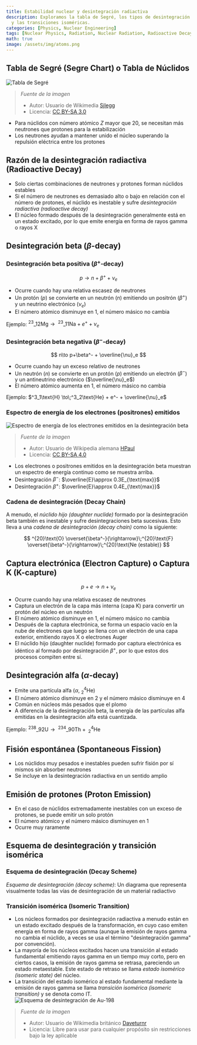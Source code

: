 ```yaml
---
title: Estabilidad nuclear y desintegración radiactiva
description: Exploramos la tabla de Segré, los tipos de desintegración radiactiva
  y las transiciones isoméricas.
categories: [Physics, Nuclear Engineering]
tags: [Nuclear Physics, Radiation, Nuclear Radiation, Radioactive Decay]
math: true
image: /assets/img/atoms.png
---
```

## Tabla de Segré (Segre Chart) o Tabla de Núclidos
![Tabla de Segré](https://upload.wikimedia.org/wikipedia/commons/c/c4/Table_isotopes_en.svg)
> *Fuente de la imagen*
> - Autor: Usuario de Wikimedia [Sjlegg](https://commons.wikimedia.org/wiki/User:Sjlegg)
> - Licencia: [CC BY-SA 3.0](https://creativecommons.org/licenses/by-sa/3.0/deed.en)

- Para núclidos con número atómico $Z$ mayor que 20, se necesitan más neutrones que protones para la estabilización
- Los neutrones ayudan a mantener unido el núcleo superando la repulsión eléctrica entre los protones

## Razón de la desintegración radiactiva (Radioactive Decay)
- Solo ciertas combinaciones de neutrones y protones forman núclidos estables
- Si el número de neutrones es demasiado alto o bajo en relación con el número de protones, el núclido es inestable y sufre *desintegración radiactiva (radioactive decay)*
- El núcleo formado después de la desintegración generalmente está en un estado excitado, por lo que emite energía en forma de rayos gamma o rayos X

## Desintegración beta ($\beta$-decay)
### Desintegración beta positiva ($\beta^+$-decay)

 $$p \to n+\beta^+ +\nu_e$$
 
- Ocurre cuando hay una relativa escasez de neutrones
- Un protón ($p$) se convierte en un neutrón ($n$) emitiendo un positrón ($\beta^+$) y un neutrino electrónico ($\nu_e$)
- El número atómico disminuye en 1, el número másico no cambia

Ejemplo: $^{23}\_{12}\text{Mg} \to\;^{23}\_{11}\text{Na} + e^+ + \nu_e$

### Desintegración beta negativa ($\beta^-$-decay)

$$ n\to p+\beta^- + \overline{\nu}_e $$

- Ocurre cuando hay un exceso relativo de neutrones
- Un neutrón ($n$) se convierte en un protón ($p$) emitiendo un electrón ($\beta^-$) y un antineutrino electrónico ($\overline{\nu}_e$)
- El número atómico aumenta en 1, el número másico no cambia

Ejemplo: $^3_1\text{H} \to\;^3_2\text{He} + e^- + \overline{\nu}_e$

### Espectro de energía de los electrones (positrones) emitidos
![Espectro de energía de los electrones emitidos en la desintegración beta](https://upload.wikimedia.org/wikipedia/commons/e/e6/Beta_spectrum_of_RaE.jpg)
> *Fuente de la imagen*
> - Autor: Usuario de Wikipedia alemana [HPaul](https://de.wikipedia.org/wiki/Benutzer:HPaul)
> - Licencia: [CC BY-SA 4.0](https://creativecommons.org/licenses/by-sa/4.0/deed.en)

- Los electrones o positrones emitidos en la desintegración beta muestran un espectro de energía continuo como se muestra arriba.
- Desintegración $\beta^-$: $\overline{E}\approx 0.3E_{\text{max}}$
- Desintegración $\beta^+$: $\overline{E}\approx 0.4E_{\text{max}}$

### Cadena de desintegración (Decay Chain)
A menudo, el *núclido hijo (daughter nuclide)* formado por la desintegración beta también es inestable y sufre desintegraciones beta sucesivas. Esto lleva a una *cadena de desintegración (decay chain)* como la siguiente:

$$ ^{20}\text{O} \overset{\beta^-}{\rightarrow}\;^{20}\text{F} \overset{\beta^-}{\rightarrow}\;^{20}\text{Ne (estable)} $$ 

## Captura electrónica (Electron Capture) o Captura K (K-capture)

$$ p + e \to n + \nu_e $$

- Ocurre cuando hay una relativa escasez de neutrones
- Captura un electrón de la capa más interna (capa K) para convertir un protón del núcleo en un neutrón
- El número atómico disminuye en 1, el número másico no cambia
- Después de la captura electrónica, se forma un espacio vacío en la nube de electrones que luego se llena con un electrón de una capa exterior, emitiendo rayos X o electrones Auger
- El núclido hijo (daughter nuclide) formado por captura electrónica es idéntico al formado por desintegración $\beta^+$, por lo que estos dos procesos compiten entre sí.

## Desintegración alfa ($\alpha$-decay)
- Emite una partícula alfa ($\alpha$, $^4_2\text{He}$)
- El número atómico disminuye en 2 y el número másico disminuye en 4
- Común en núcleos más pesados que el plomo
- A diferencia de la desintegración beta, la energía de las partículas alfa emitidas en la desintegración alfa está cuantizada.

Ejemplo: $^{238}\_{92}\text{U} \to\;^{234}\_{90}\text{Th} +\; ^4_2\text{He}$

## Fisión espontánea (Spontaneous Fission)
- Los núclidos muy pesados e inestables pueden sufrir fisión por sí mismos sin absorber neutrones
- Se incluye en la desintegración radiactiva en un sentido amplio

## Emisión de protones (Proton Emission)
- En el caso de núclidos extremadamente inestables con un exceso de protones, se puede emitir un solo protón
- El número atómico y el número másico disminuyen en 1
- Ocurre muy raramente

## Esquema de desintegración y transición isomérica
### Esquema de desintegración (Decay Scheme)
*Esquema de desintegración (decay scheme)*: Un diagrama que representa visualmente todas las vías de desintegración de un material radiactivo

### Transición isomérica (Isomeric Transition)
- Los núcleos formados por desintegración radiactiva a menudo están en un estado excitado después de la transformación, en cuyo caso emiten energía en forma de rayos gamma (aunque la emisión de rayos gamma no cambia el núclido, a veces se usa el término "desintegración gamma" por convención).
- La mayoría de los núcleos excitados hacen una transición al estado fundamental emitiendo rayos gamma en un tiempo muy corto, pero en ciertos casos, la emisión de rayos gamma se retrasa, pareciendo un estado metaestable. Este estado de retraso se llama *estado isomérico (isomeric state)* del núcleo.
- La transición del estado isomérico al estado fundamental mediante la emisión de rayos gamma se llama *transición isomérica (isomeric transition)* y se denota como IT.
![Esquema de desintegración de Au-198](https://upload.wikimedia.org/wikipedia/commons/0/04/Au-198_Decay_Scheme.svg)
> *Fuente de la imagen*
> - Autor: Usuario de Wikimedia británico [Daveturnr](https://commons.wikimedia.org/wiki/User:Daveturnr)
> - Licencia: Libre para usar para cualquier propósito sin restricciones bajo la ley aplicable
